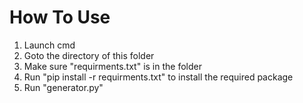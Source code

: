 # How To Use

1. Launch cmd
2. Goto the directory of this folder
3. Make sure "requirments.txt" is in the folder
4. Run "pip install -r requirments.txt" to install the required package
5. Run "generator.py"
